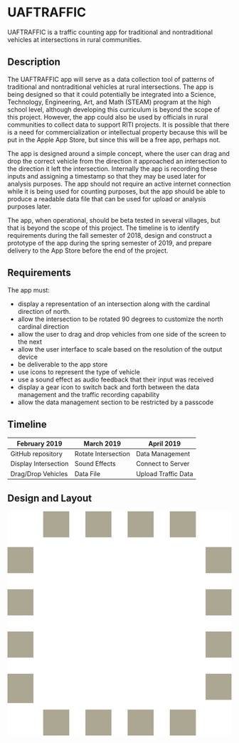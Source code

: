 # UAFTRAFFIC

UAFTRAFFIC is a traffic counting app for traditional and nontraditional vehicles at intersections in rural communities.

## Description

The UAFTRAFFIC app will serve as a data collection tool of patterns of traditional and nontraditional vehicles at rural intersections. The app is being designed so that it could potentially be integrated into a Science, Technology, Engineering, Art, and Math (STEAM) program at the high school level, although developing this curriculum is beyond the scope of this project. However, the app could also be used by officials in rural communities to collect data to support RITI projects. It is possible that there is a need for commercialization or intellectual property because this will be put in the Apple App Store, but since this will be a free app, perhaps not.

The app is designed around a simple concept, where the user can drag and drop the correct vehicle from the direction it approached an intersection to the direction it left the intersection. Internally the app is recording these inputs and assigning a timestamp so that they may be used later for analysis purposes. The app should not require an active internet connection while it is being used for counting purposes, but the app should be able to produce a readable data file that can be used for upload or analysis purposes later.

The app, when operational, should be beta tested in several villages, but that is beyond the scope of this project. The timeline is to identify requirements during the fall semester of 2018, design and construct a prototype of the app during the spring semester of 2019, and prepare delivery to the App Store before the end of the project.

## Requirements

The app must:

- display a representation of an intersection along with the cardinal direction of north.
- allow the intersection to be rotated 90 degrees to customize the north cardinal direction
- allow the user to drag and drop vehicles from one side of the screen to the next
- allow the user interface to scale based on the resolution of the output device
- be deliverable to the app store
- use icons to represent the type of vehicle
- use a sound effect as audio feedback that their input was received
- display a gear icon to switch back and forth between the data management and the traffic recording capability
- allow the data management section to be restricted by a passcode

## Timeline

| February 2019        | March 2019          | April 2019          |
| -------------------- | ------------------- | ------------------- |
| GitHub repository    | Rotate Intersection | Data Management     |
| Display Intersection | Sound Effects       | Connect to Server   |
| Drag/Drop Vehicles   | Data File           | Upload Traffic Data |

## Design and Layout

![App Layout](applayout.png)
